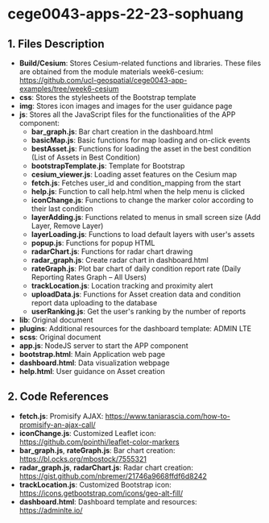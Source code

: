 # cege0043-apps-22-23-sophuang
## 1. Files Description

- **Build/Cesium**: Stores Cesium-related functions and libraries. These files are obtained from the module materials week6-cesium: https://github.com/ucl-geospatial/cege0043-app-examples/tree/week6-cesium
- **css**: Stores the stylesheets of the Bootstrap template
- **img**: Stores icon images and images for the user guidance page
- **js**: Stores all the JavaScript files for the functionalities of the APP component:
  - **bar_graph.js**: Bar chart creation in the dashboard.html
  - **basicMap.js**: Basic functions for map loading and on-click events
  - **bestAsset.js**: Functions for loading the asset in the best condition (List of Assets in Best Condition)
  - **bootstrapTemplate.js**: Template for Bootstrap
  - **cesium_viewer.js**: Loading asset features on the Cesium map
  - **fetch.js**: Fetches user_id and condition_mapping from the start
  - **help.js**: Function to call help.html when the help menu is clicked
  - **iconChange.js**: Functions to change the marker color according to their last condition
  - **layerAdding.js**: Functions related to menus in small screen size (Add Layer, Remove Layer)
  - **layerLoading.js**: Functions to load default layers with user's assets
  - **popup.js**: Functions for popup HTML
  - **radarChart.js**: Functions for radar chart drawing
  - **radar_graph.js**: Create radar chart in dashboard.html
  - **rateGraph.js**: Plot bar chart of daily condition report rate (Daily Reporting Rates Graph – All Users)
  - **trackLocation.js**: Location tracking and proximity alert
  - **uploadData.js**: Functions for Asset creation data and condition report data uploading to the database
  - **userRanking.js**: Get the user's ranking by the number of reports
- **lib**: Original document
- **plugins**: Additional resources for the dashboard template: ADMIN LTE
- **scss**: Original document
- **app.js**: NodeJS server to start the APP component
- **bootstrap.html**: Main Application web page
- **dashboard.html**: Data visualization webpage
- **help.html**: User guidance on Asset creation

## 2. Code References

- **fetch.js**: Promisify AJAX: https://www.taniarascia.com/how-to-promisify-an-ajax-call/
- **iconChange.js**: Customized Leaflet icon: https://github.com/pointhi/leaflet-color-markers
- **bar_graph.js**, **rateGraph.js**: Bar chart creation: https://bl.ocks.org/mbostock/7555321
- **radar_graph.js**, **radarChart.js**: Radar chart creation: https://gist.github.com/nbremer/21746a9668ffdf6d8242
- **trackLocation.js**: Customized Bootstrap icon: https://icons.getbootstrap.com/icons/geo-alt-fill/
- **dashboard.html**: Dashboard template and resources: https://adminlte.io/

